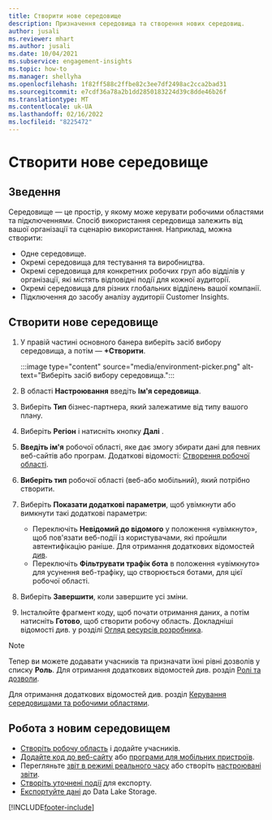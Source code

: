 ```yaml
---
title: Створити нове середовище
description: Призначення середовища та створення нових середовищ.
author: jusali
ms.reviewer: mhart
ms.author: jusali
ms.date: 10/04/2021
ms.subservice: engagement-insights
ms.topic: how-to
ms.manager: shellyha
ms.openlocfilehash: 1f82ff588c2ffbe82c3ee7df2498ac2cca2bad31
ms.sourcegitcommit: e7cdf36a78a2b1dd2850183224d39c8dde46b26f
ms.translationtype: MT
ms.contentlocale: uk-UA
ms.lasthandoff: 02/16/2022
ms.locfileid: "8225472"
---
```

# <a name="create-a-new-environment"></a>Створити нове середовище 

## <a name="overview"></a>Зведення

Середовище — це простір, у якому може керувати робочими областями та підключеннями. Спосіб використання середовища залежить від вашої організації та сценарію використання. Наприклад, можна створити:

- Одне середовище.
- Окремі середовища для тестування та виробництва.
- Окремі середовища для конкретних робочих груп або відділів у організації, які містять відповідні події для кожної аудиторії.
- Окремі середовища для різних глобальних відділень вашої компанії.
- Підключення до засобу аналізу аудиторії Customer Insights.

## <a name="create-a-new-environment"></a>Створити нове середовище

1. У правій частині основного банера виберіть засіб вибору середовища, а потім — **+Створити**.

   :::image type="content" source="media/environment-picker.png" alt-text="Виберіть засіб вибору середовища.":::

1. В області **Настроювання** введіть **Ім'я середовища**.

1. Виберіть **Тип** бізнес-партнера, який залежатиме від типу вашого плану.

1. Виберіть **Регіон** і натисніть кнопку **Далі** . 

1. **Введіть ім'я** робочої області, яке дає змогу збирати дані для певних веб-сайтів або програм. Додаткові відомості: [Створення робочої області](create-workspace.md).

1. **Виберіть тип** робочої області (веб-або мобільний), який потрібно створити. 

1. Виберіть **Показати додаткові параметри**, щоб увімкнути або вимкнути такі додаткові параметри:

   - Переключіть **Невідомий до відомого** у положення «увімкнуто», щоб пов'язати веб-події із користувачами, які пройшли автентифікацію раніше. Для отримання додаткових відомостей [див](unknown-to-known.md).
   - Переключіть **Фільтрувати трафік бота** в положення «увімкнуто» для усунення веб-трафіку, що створюється ботами, для цієї робочої області. 

1. Виберіть **Завершити**, коли завершите усі зміни. 

1. Інсталюйте фрагмент коду, щоб почати отримання даних, а потім натисніть **Готово**, щоб створити робочу область. Докладніші відомості див. у розділі [Огляд ресурсів розробника](developer-resources.md).

> [!NOTE]
> Тепер ви можете додавати учасників та призначати їхні рівні дозволів у списку **Роль**. Для отримання додаткових відомостей див. розділ [Ролі та дозволи](user-roles.md). 

Для отримання додаткових відомостей див. розділ [Керування середовищами та робочими областями](manage-environments-workspaces.md).

## <a name="work-with-your-new-environment"></a>Робота з новим середовищем

- [Створіть робочу область](../engagement-insights/create-workspace.md) і додайте учасників.
- [Додайте код до веб-сайту](../engagement-insights/instrument-website.md) або [програми для мобільних пристроїв](../engagement-insights/developer-resources.md#capture-events-from-mobile-apps).
- Перегляньте [звіт в режимі реального часу](../engagement-insights/view-reports.md) або створіть [настроювані звіти](../engagement-insights/custom-reports.md).
- [Створіть уточнені події](../engagement-insights/refined-events.md) для експорту.
- [Експортуйте дані](../engagement-insights/export-events.md) до Data Lake Storage.

[!INCLUDE[footer-include](../includes/footer-banner.md)]
